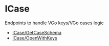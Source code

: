 # ICase

Endpoints to handle VGo keys/VGo cases logic

* [ICase/GetCaseSchema](ICase/GetCaseSchema.md)
* [ICase/OpenWithKeys](ICase/OpenWithKeys.md)
